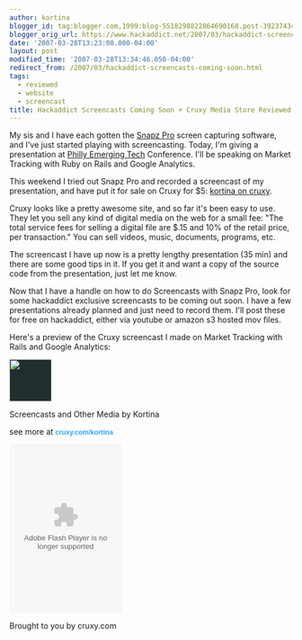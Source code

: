 ```yaml
---
author: kortina
blogger_id: tag:blogger.com,1999:blog-5518298822864690168.post-3923743466486042646
blogger_orig_url: https://www.hackaddict.net/2007/03/hackaddict-screencasts-coming-soon.html
date: '2007-03-28T13:23:00.000-04:00'
layout: post
modified_time: '2007-03-28T13:34:46.050-04:00'
redirect_from: /2007/03/hackaddict-screencasts-coming-soon.html
tags:
  - reviewed
  - website
  - screencast
title: Hackaddict Screencasts Coming Soon + Cruxy Media Store Reviewed
---
```


My sis and I have each gotten the <a href="http://www.ambrosiasw.com/utilities/snapzprox/">Snapz Pro</a> screen capturing software, and I've just started playing with screencasting. Today, I'm giving a presentation at <a href="http://phillyemergingtech.com/schedule.php">Philly Emerging Tech</a> Conference. I'll be speaking on Market Tracking with Ruby on Rails and Google Analytics. 



This weekend I tried out Snapz Pro and recorded a screencast of my presentation, and have put it for sale on Cruxy for $5: <a href="http://cruxy.com/kortina">kortina on cruxy</a>.



Cruxy looks like a pretty awesome site, and so far it's been easy to use. They let you sell any kind of digital media on the web for a small fee: "The total service fees for selling a digital file are $.15 and 10% of the retail price, per transaction." You can sell videos, music, documents, programs, etc.



The screencast I have up now is a pretty lengthy presentation (35 min) and there are some good tips in it. If you get it and want a copy of the source code from the presentation, just let me know.



Now that I have a handle on how to do Screencasts with Snapz Pro, look for some hackaddict exclusive screencasts to be coming out soon. I have a few presentations already planned and just need to record them. I'll post these for free on hackaddict, either via youtube or amazon s3 hosted mov files.



Here's a preview of the Cruxy screencast I made on Market Tracking with Rails and Google Analytics:



<img src="{{ site.url }}/assets/images/posts/2007-03-28-image-0000.jpg" style="background-color:#222d2d; width:75px; " width="75"/>

Screencasts and Other Media by Kortina

see more at <a href="http://www.cruxy.com/kortina?tkA=3&amp;tkLt=2" style="text-decoration: none; font: bold 12px arial; color:#2ba8ff" title="Learn more at cruxy.com">cruxy.com/kortina</a>

<embed align="middle" allowfullscreen="true" allownetworking="all" allowscriptaccess="always" flashvars="displayheight=200&amp;thumbsinplaylist=true&amp;widgetcodeurl=http%3A%2F%2Fwww.cruxy.com%2Fplayers%2Fgetcruxyplayer.jsp%3Fstore%3Dkortina%26vertical%3Dtrue%26loop%3Dtrue%26width%3D200%26height%3D300%26fCol%3D88A5A5%26bCol%3D222d2d%26aCol%3D2ba8ff&amp;repeat=true&amp;frontcolor=0x88A5A5&amp;file=http%3A%2F%2Fwww.cruxy.com%2Fstore%2Fkortina%2Fxspf%3FtkA%3D1%26tkLt%3D2%26tkG%3D1175102639322-8&amp;backcolor=0x222d2d&amp;shuffle=false&amp;enablejs=true&amp;playlistright=false&amp;lightcolor=0x2ba8ff&amp;autoscroll=false&amp;cruxyinfo=true&amp;linkfromdisplay=true&amp;overstretch=false&amp;autostart=false&amp;showeq=false&amp;showdigits=true&amp;" height="300" name="cruxy_player" pluginspage="https://www.macromedia.com/go/getflashplayer" quality="high" src="http://www.cruxy.com/widget/load/1/1175102639322-8" type="application/x-shockwave-flash" width="200"/>

Brought to you by <a href="http://www.cruxy.com" style="font: normal 10px arial; color: #88A5A5;" title="Learn more at cruxy.com"></a>cruxy.com
